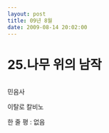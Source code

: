 ```yaml
---
layout: post
title: 09년 8월
date: 2009-08-14 20:02:00
---
```



# 25.나무 위의 남작


<div class="img_row">
<img class="col one" src="{{ site.baseurl }} /img/book/11.jpg" alt="" title="example image"/>
</div>	

 민음사

 이탈로 칼비노

 

 한 줄 평 : 없음